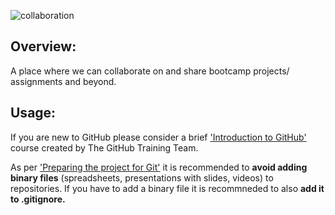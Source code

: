 ![collaboration](https://user-images.githubusercontent.com/95383833/149813127-aebf81c7-ab4d-4db8-9aab-9c98833c76d4.png)

## Overview:

A place where we can collaborate on and share bootcamp projects/ assignments and beyond.

## Usage:

If you are new to GitHub please consider a brief ['Introduction to GitHub'](https://lab.github.com/) course created by The GitHub Training Team.

As per ['Preparing the project for Git'](https://github.com/adobiss/github-upload/issues/2) it is recommended to **avoid adding binary files** (spreadsheets, presentations with slides, videos) to repositories. If you have to add a binary file it is recommneded to also **add it to .gitignore.**
